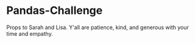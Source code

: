 # Pandas-Challenge

Props to Sarah and Lisa. Y'all are patience, kind, and generous with your time and empathy. 
